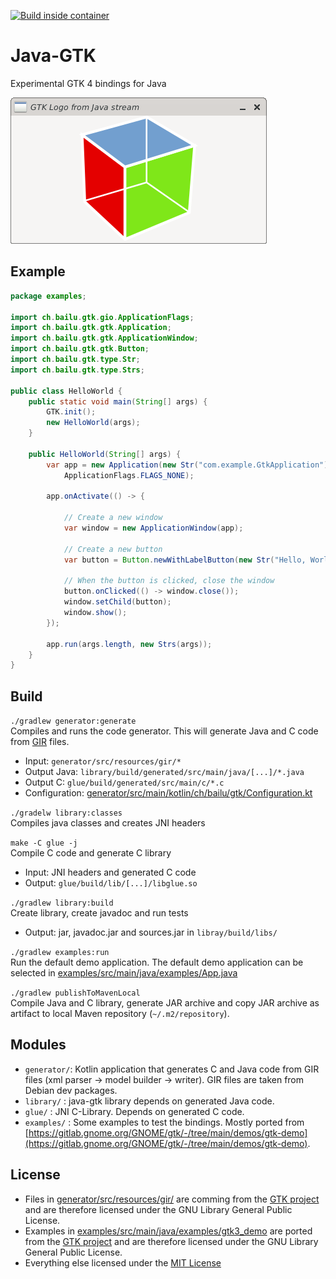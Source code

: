 [![Build inside container](https://github.com/bailuk/java-gtk/actions/workflows/build-on-container.yml/badge.svg)](https://github.com/bailuk/java-gtk/actions/workflows/build-on-container.yml)

# Java-GTK
Experimental GTK 4 bindings for Java

[![POC screenshot](screenshot.png)](examples/src/main/java/examples/ImageBridge.java)

## Example
```java
package examples;

import ch.bailu.gtk.gio.ApplicationFlags;
import ch.bailu.gtk.gtk.Application;
import ch.bailu.gtk.gtk.ApplicationWindow;
import ch.bailu.gtk.gtk.Button;
import ch.bailu.gtk.type.Str;
import ch.bailu.gtk.type.Strs;

public class HelloWorld {
    public static void main(String[] args) {
        GTK.init();
        new HelloWorld(args);
    }

    public HelloWorld(String[] args) {
        var app = new Application(new Str("com.example.GtkApplication"),
            ApplicationFlags.FLAGS_NONE);

        app.onActivate(() -> {
            
            // Create a new window
            var window = new ApplicationWindow(app);

            // Create a new button
            var button = Button.newWithLabelButton(new Str("Hello, World!"));

            // When the button is clicked, close the window
            button.onClicked(() -> window.close());
            window.setChild(button);
            window.show();
        });

        app.run(args.length, new Strs(args));
    }
}
```

## Build
`./gradlew generator:generate`  
Compiles and runs the code generator. This will generate Java and C code from [GIR](https://gi.readthedocs.io/en/latest/) files.
- Input: `generator/src/resources/gir/*`
- Output Java: `library/build/generated/src/main/java/[...]/*.java`
- Output C: `glue/build/generated/src/main/c/*.c`
- Configuration: [generator/src/main/kotlin/ch/bailu/gtk/Configuration.kt](generator/src/main/kotlin/ch/bailu/gtk/Configuration.kt)

`./gradelw library:classes`  
Compiles java classes and creates JNI headers

`make -C glue -j`  
Compile C code and generate C library
- Input: JNI headers and generated C code
- Output: `glue/build/lib/[...]/libglue.so`

`./gradlew library:build`  
Create library, create javadoc and run tests
- Output: jar, javadoc.jar and sources.jar in `libray/build/libs/` 

`./gradlew examples:run`  
Run the default demo application.
The default demo application can be selected in [examples/src/main/java/examples/App.java](examples/src/main/java/examples/App.java)

`./gradlew publishToMavenLocal`  
Compile Java and C library, generate JAR archive and copy JAR archive as artifact to local Maven repository (`~/.m2/repository`).

 
 ## Modules
 - `generator/`: Kotlin application that generates C and Java code from GIR files (xml parser -> model builder -> writer). GIR files are taken from Debian dev packages.
 - `library/`  : java-gtk library depends on generated Java code.
 - `glue/`     : JNI C-Library. Depends on generated C code.
 - `examples/` : Some examples to test the bindings. Mostly ported from [https://gitlab.gnome.org/GNOME/gtk/-/tree/main/demos/gtk-demo](https://gitlab.gnome.org/GNOME/gtk/-/tree/main/demos/gtk-demo).
 
 ## License
 - Files in [generator/src/resources/gir/](generator/src/resources/gir/) are comming from the [GTK project](https://gitlab.gnome.org/GNOME/gtk) and are therefore licensed under the GNU Library General Public License.
 - Examples in [examples/src/main/java/examples/gtk3_demo](examples/src/main/java/examples/gtk3_demo) are ported from the [GTK project](https://gitlab.gnome.org/GNOME/gtk/-/tree/main/demos/gtk-demo) and are therefore licensed under the GNU Library General Public License.   
 - Everything else licensed under the [MIT License](https://en.wikipedia.org/wiki/MIT_License)
